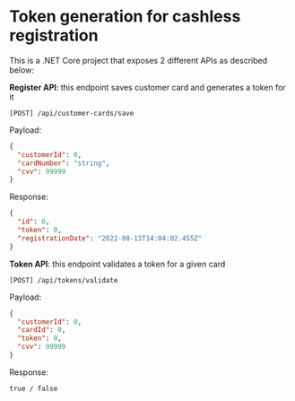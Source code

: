 # Token generation for cashless registration

This is a .NET Core project that exposes 2 different APIs as described below:

**Register API**: this endpoint saves customer card and generates a token for it

```[POST] /api/customer-cards/save```

Payload: 
```json
{
  "customerId": 0,
  "cardNumber": "string",
  "cvv": 99999
}
```

Response: 
```json
{
  "id": 0,
  "token": 0,
  "registrationDate": "2022-08-13T14:04:02.455Z"
}
```

**Token API**: this endpoint validates a token for a given card

```[POST] /api/tokens/validate```

Payload: 
```json
{
  "customerId": 0,
  "cardId": 0,
  "token": 0,
  "cvv": 99999
}
```

Response: 
```
true / false
```